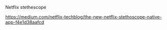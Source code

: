 Netflix stethescope

https://medium.com/netflix-techblog/the-new-netflix-stethoscope-native-app-f4e1d38aafcd

